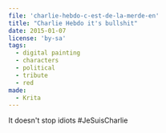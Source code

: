 ```yaml
---
file: 'charlie-hebdo-c-est-de-la-merde-en'
title: "Charlie Hebdo it's bullshit"
date: 2015-01-07
license: 'by-sa'
tags:
  - digital painting
  - characters
  - political
  - tribute
  - red
made:
  - Krita
---
```


It doesn't stop idiots #JeSuisCharlie

